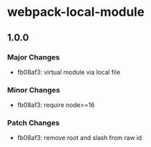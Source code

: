 # webpack-local-module

## 1.0.0

### Major Changes

- fb08af3: virtual module via local file

### Minor Changes

- fb08af3: require node>=16

### Patch Changes

- fb08af3: remove root and slash from raw id
